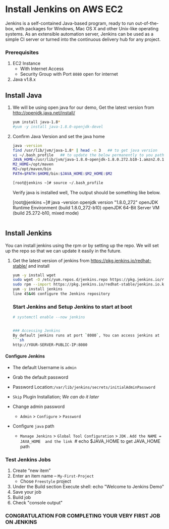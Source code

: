 # Install Jenkins on AWS EC2
Jenkins is a self-contained Java-based program, ready to run out-of-the-box, with packages for Windows, Mac OS X and other Unix-like operating systems. As an extensible automation server, Jenkins can be used as a simple CI server or turned into the continuous delivery hub for any project.


### Prerequisites
1. EC2 Instance 
   - With Internet Access
   - Security Group with Port `8080` open for internet
1. Java v1.8.x 

## Install Java
1. We will be using open java for our demo, Get the latest version from http://openjdk.java.net/install/
   ```sh
   yum install java-1.8*
   #yum -y install java-1.8.0-openjdk-devel
   ```

1. Confirm Java Version and set the java home
   ```sh
   java -version
   find /usr/lib/jvm/java-1.8* | head -n 3   ## to get java version
   vi ~/.bash_profile   ## to update the below permanently to you path
   JAVA_HOME=/usr/lib/jvm/java-1.8.0-openjdk-1.8.0.272.b10-1.amzn2.0.1.x86_64     <Java version which seen in the above output>
   M2_HOME=/opt/maven
   M2=/opt/maven/bin
   PATH=$PATH:$HOME/bin:$JAVA_HOME:$M2_HOME:$M2
   
   [root@jenkins ~]# source ~/.bash_profile
   
   
   ```
   Verify java is installed well, The output should be something like below.
   
   [root@jenkins ~]# java -version
   openjdk version "1.8.0_272"
   openJDK Runtime Environment (build 1.8.0_272-b10)
   openJDK 64-Bit Server VM (build 25.272-b10, mixed mode)
   ```

## Install Jenkins
 You can install jenkins using the rpm or by setting up the repo. We will set up the repo so that we can update it easily in the future.
1. Get the latest version of jenkins from https://pkg.jenkins.io/redhat-stable/ and install
   ```sh
   yum -y install wget
   sudo wget -O /etc/yum.repos.d/jenkins.repo https://pkg.jenkins.io/redhat-stable/jenkins.repo
   sudo rpm --import https://pkg.jenkins.io/redhat-stable/jenkins.io.key
   yum -y install jenkins
   line 45&46 configure the Jenkins repository
   ```

   ### Start Jenkins and Setup Jenkins to start at boot
   ``` sh
   # systemctl enable --now jenkins


   ### Accessing Jenkins
   By default jenkins runs at port `8080`, You can access jenkins at
   ```sh
   http://YOUR-SERVER-PUBLIC-IP:8080
   ```
   
   
  #### Configure Jenkins
- The default Username is `admin`
- Grab the default password 
- Password Location:`/var/lib/jenkins/secrets/initialAdminPassword`
- `Skip` Plugin Installation; _We can do it later_
- Change admin password
   - `Admin` > `Configure` > `Password`
   
- Configure `java` path
  - `Manage Jenkins` > `Global Tool Configuration` > `JDK` . `Add the NAME = JAVA_HOME  and the link
  `# echo $JAVA_HOME    to get JAVA_HOME path
 

### Test Jenkins Jobs
1. Create “new item”
1. Enter an item name – `My-First-Project`
   - Chose `Freestyle` project
1. Under the Build section
	Execute shell: echo "Welcome to Jenkins Demo"
1. Save your job 
1. Build job
1. Check "console output"

### CONGRATULATION FOR COMPLETING YOUR VERY FIRST JOB ON JENKINS

